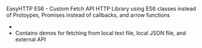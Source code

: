 EasyHTTP ES6 - Custom Fetch API HTTP Library using ES6 classes instead of Protoypes, Promises instead of callbacks, and arrow functions

- 
- Contains demos for fetching from local text file, local JSON file, and external API